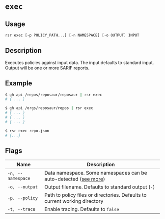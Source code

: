 # `exec`

## Usage

```bash
rsr exec [-p POLICY_PATH...] [-n NAMESPACE] [-o OUTPUT] INPUT
```

## Description

Executes policies against input data. The input defaults to standard input.
Output will be one or more SARIF reports.

## Example

```bash
$ gh api /repos/reposaur/reposaur | rsr exec
# { ... }

$ gh api /orgs/reposaur/repos | rsr exec
# { ... }
# { ... }
# { ... }

$ rsr exec repo.json
# {...}
```

## Flags

| Name              | Description                                                                |
| ----------------- | -------------------------------------------------------------------------- |
| `-n, --namespace` | Data namespace. Some namespaces can be auto-detected ([see more]())        |
| `-o, --output`    | Output filename. Defaults to standard output (`-`)                         |
| `-p, --policy`    | Path to policy files or directories. Defaults to current working directory |
| `-t, --trace`     | Enable tracing. Defaults to `false`                                        |

